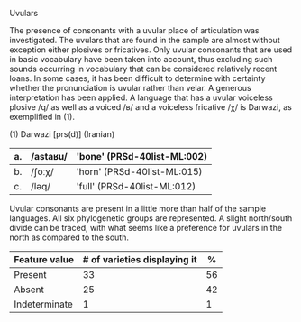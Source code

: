 Uvulars

The presence of consonants with a uvular place of articulation was
investigated. The uvulars that are found in the sample are almost
without exception either plosives or fricatives. Only uvular consonants
that are used in basic vocabulary have been taken into account, thus
excluding such sounds occurring in vocabulary that can be considered
relatively recent loans. In some cases, it has been difficult to
determine with certainty whether the pronunciation is uvular rather than
velar. A generous interpretation has been applied. A language that has a
uvular voiceless plosive /q/ as well as a voiced /ʁ/ and a voiceless
fricative /χ/ is Darwazi, as exemplified in (1).

(1) Darwazi \[prs(d)\] (Iranian)

| a\. | /astaʁu/ | 'bone' (PRSd-40list-ML:002) |
|-----|----------|-----------------------------|
| b\. | /ʃoːχ/   | 'horn' (PRSd-40list-ML:015) |
| c\. | /ləq/    | 'full' (PRSd-40list-ML:012) |

Uvular consonants are present in a little more than half of the sample
languages. All six phylogenetic groups are represented. A slight
north/south divide can be traced, with what seems like a preference for
uvulars in the north as compared to the south.

| Feature value | \# of varieties displaying it | \%  |
|---------------|-------------------------------|-----|
| Present       | 33                            | 56  |
| Absent        | 25                            | 42  |
| Indeterminate | 1                             | 1   |
